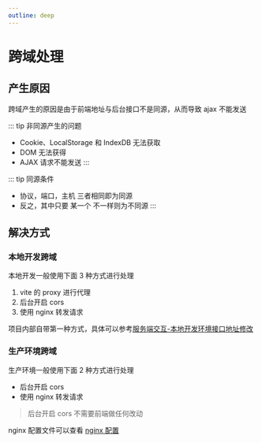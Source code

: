 ```yaml
---
outline: deep
---
```


# 跨域处理

## 产生原因

跨域产生的原因是由于前端地址与后台接口不是同源，从而导致 ajax 不能发送

::: tip 非同源产生的问题
- Cookie、LocalStorage 和 IndexDB 无法获取
- DOM 无法获得
- AJAX 请求不能发送
:::

::: tip 同源条件
- 协议，端口，主机 三者相同即为同源
- 反之，其中只要 某一个 不一样则为不同源
:::

## 解决方式

### 本地开发跨域

本地开发一般使用下面 3 种方式进行处理

1. vite 的 proxy 进行代理
2. 后台开启 cors
3. 使用 nginx 转发请求

项目内部自带第一种方式，具体可以参考[服务端交互-本地开发环境接口地址修改](ajax#跨域原理解析)

### 生产环境跨域

生产环境一般使用下面 2 种方式进行处理

- 后台开启 cors
- 使用 nginx 转发请求

>后台开启 cors 不需要前端做任何改动

nginx 配置文件可以查看 [nginx 配置](deploy#使用-nginx-处理跨域)

